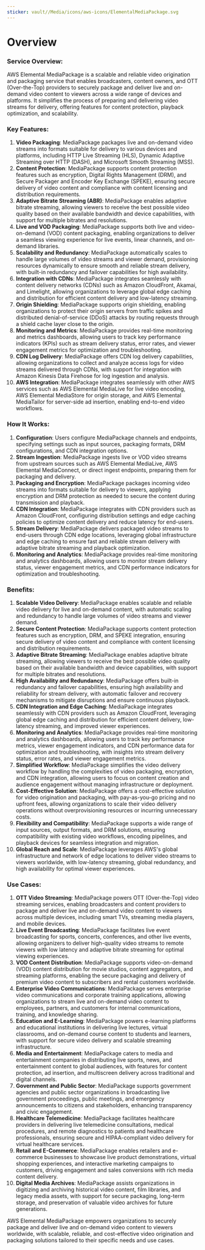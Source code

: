 ```yaml
---
sticker: vault//Media/icons/aws-icons/ElementalMediaPackage.svg
---
```

# Overview

### Service Overview:

AWS Elemental MediaPackage is a scalable and reliable video origination and packaging service that enables broadcasters, content owners, and OTT (Over-the-Top) providers to securely package and deliver live and on-demand video content to viewers across a wide range of devices and platforms. It simplifies the process of preparing and delivering video streams for delivery, offering features for content protection, playback optimization, and scalability.

### Key Features:

1. **Video Packaging**: MediaPackage packages live and on-demand video streams into formats suitable for delivery to various devices and platforms, including HTTP Live Streaming (HLS), Dynamic Adaptive Streaming over HTTP (DASH), and Microsoft Smooth Streaming (MSS).
2. **Content Protection**: MediaPackage supports content protection features such as encryption, Digital Rights Management (DRM), and Secure Packager and Encoder Key Exchange (SPEKE), ensuring secure delivery of video content and compliance with content licensing and distribution requirements.
3. **Adaptive Bitrate Streaming (ABR)**: MediaPackage enables adaptive bitrate streaming, allowing viewers to receive the best possible video quality based on their available bandwidth and device capabilities, with support for multiple bitrates and resolutions.
4. **Live and VOD Packaging**: MediaPackage supports both live and video-on-demand (VOD) content packaging, enabling organizations to deliver a seamless viewing experience for live events, linear channels, and on-demand libraries.
5. **Scalability and Redundancy**: MediaPackage automatically scales to handle large volumes of video streams and viewer demand, provisioning resources dynamically to ensure smooth and reliable stream delivery, with built-in redundancy and failover capabilities for high availability.
6. **Integration with CDNs**: MediaPackage integrates seamlessly with content delivery networks (CDNs) such as Amazon CloudFront, Akamai, and Limelight, allowing organizations to leverage global edge caching and distribution for efficient content delivery and low-latency streaming.
7. **Origin Shielding**: MediaPackage supports origin shielding, enabling organizations to protect their origin servers from traffic spikes and distributed denial-of-service (DDoS) attacks by routing requests through a shield cache layer close to the origin.
8. **Monitoring and Metrics**: MediaPackage provides real-time monitoring and metrics dashboards, allowing users to track key performance indicators (KPIs) such as stream delivery status, error rates, and viewer engagement metrics for optimization and troubleshooting.
9. **CDN Log Delivery**: MediaPackage offers CDN log delivery capabilities, allowing organizations to collect and analyze access logs for video streams delivered through CDNs, with support for integration with Amazon Kinesis Data Firehose for log ingestion and analysis.
10. **AWS Integration**: MediaPackage integrates seamlessly with other AWS services such as AWS Elemental MediaLive for live video encoding, AWS Elemental MediaStore for origin storage, and AWS Elemental MediaTailor for server-side ad insertion, enabling end-to-end video workflows.

### How It Works:

1. **Configuration**: Users configure MediaPackage channels and endpoints, specifying settings such as input sources, packaging formats, DRM configurations, and CDN integration options.
2. **Stream Ingestion**: MediaPackage ingests live or VOD video streams from upstream sources such as AWS Elemental MediaLive, AWS Elemental MediaConnect, or direct ingest endpoints, preparing them for packaging and delivery.
3. **Packaging and Encryption**: MediaPackage packages incoming video streams into formats suitable for delivery to viewers, applying encryption and DRM protection as needed to secure the content during transmission and playback.
4. **CDN Integration**: MediaPackage integrates with CDN providers such as Amazon CloudFront, configuring distribution settings and edge caching policies to optimize content delivery and reduce latency for end-users.
5. **Stream Delivery**: MediaPackage delivers packaged video streams to end-users through CDN edge locations, leveraging global infrastructure and edge caching to ensure fast and reliable stream delivery with adaptive bitrate streaming and playback optimization.
6. **Monitoring and Analytics**: MediaPackage provides real-time monitoring and analytics dashboards, allowing users to monitor stream delivery status, viewer engagement metrics, and CDN performance indicators for optimization and troubleshooting.

### Benefits:

1. **Scalable Video Delivery**: MediaPackage enables scalable and reliable video delivery for live and on-demand content, with automatic scaling and redundancy to handle large volumes of video streams and viewer demand.
2. **Secure Content Protection**: MediaPackage supports content protection features such as encryption, DRM, and SPEKE integration, ensuring secure delivery of video content and compliance with content licensing and distribution requirements.
3. **Adaptive Bitrate Streaming**: MediaPackage enables adaptive bitrate streaming, allowing viewers to receive the best possible video quality based on their available bandwidth and device capabilities, with support for multiple bitrates and resolutions.
4. **High Availability and Redundancy**: MediaPackage offers built-in redundancy and failover capabilities, ensuring high availability and reliability for stream delivery, with automatic failover and recovery mechanisms to mitigate disruptions and ensure continuous playback.
5. **CDN Integration and Edge Caching**: MediaPackage integrates seamlessly with CDN providers such as Amazon CloudFront, leveraging global edge caching and distribution for efficient content delivery, low-latency streaming, and improved viewer experiences.
6. **Monitoring and Analytics**: MediaPackage provides real-time monitoring and analytics dashboards, allowing users to track key performance metrics, viewer engagement indicators, and CDN performance data for optimization and troubleshooting, with insights into stream delivery status, error rates, and viewer engagement metrics.
7. **Simplified Workflow**: MediaPackage simplifies the video delivery workflow by handling the complexities of video packaging, encryption, and CDN integration, allowing users to focus on content creation and audience engagement without managing infrastructure or deployment.
8. **Cost-Effective Solution**: MediaPackage offers a cost-effective solution for video origination and packaging, with pay-as-you-go pricing and no upfront fees, allowing organizations to scale their video delivery operations without overprovisioning resources or incurring unnecessary costs.
9. **Flexibility and Compatibility**: MediaPackage supports a wide range of input sources, output formats, and DRM solutions, ensuring compatibility with existing video workflows, encoding pipelines, and playback devices for seamless integration and migration.
10. **Global Reach and Scale**: MediaPackage leverages AWS's global infrastructure and network of edge locations to deliver video streams to viewers worldwide, with low-latency streaming, global redundancy, and high availability for optimal viewer experiences.

### Use Cases:

1. **OTT Video Streaming**: MediaPackage powers OTT (Over-the-Top) video streaming services, enabling broadcasters and content providers to package and deliver live and on-demand video content to viewers across multiple devices, including smart TVs, streaming media players, and mobile devices.
2. **Live Event Broadcasting**: MediaPackage facilitates live event broadcasting for sports, concerts, conferences, and other live events, allowing organizers to deliver high-quality video streams to remote viewers with low latency and adaptive bitrate streaming for optimal viewing experiences.
3. **VOD Content Distribution**: MediaPackage supports video-on-demand (VOD) content distribution for movie studios, content aggregators, and streaming platforms, enabling the secure packaging and delivery of premium video content to subscribers and rental customers worldwide.
4. **Enterprise Video Communications**: MediaPackage serves enterprise video communications and corporate training applications, allowing organizations to stream live and on-demand video content to employees, partners, and customers for internal communications, training, and knowledge sharing.
5. **Education and E-Learning**: MediaPackage powers e-learning platforms and educational institutions in delivering live lectures, virtual classrooms, and on-demand course content to students and learners, with support for secure video delivery and scalable streaming infrastructure.
6. **Media and Entertainment**: MediaPackage caters to media and entertainment companies in distributing live sports, news, and entertainment content to global audiences, with features for content protection, ad insertion, and multiscreen delivery across traditional and digital channels.
7. **Government and Public Sector**: MediaPackage supports government agencies and public sector organizations in broadcasting live government proceedings, public meetings, and emergency announcements to citizens and stakeholders, enhancing transparency and civic engagement.
8. **Healthcare Telemedicine**: MediaPackage facilitates healthcare providers in delivering live telemedicine consultations, medical procedures, and remote diagnostics to patients and healthcare professionals, ensuring secure and HIPAA-compliant video delivery for virtual healthcare services.
9. **Retail and E-Commerce**: MediaPackage enables retailers and e-commerce businesses to showcase live product demonstrations, virtual shopping experiences, and interactive marketing campaigns to customers, driving engagement and sales conversions with rich media content delivery.
10. **Digital Media Archives**: MediaPackage assists organizations in digitizing and archiving historical video content, film libraries, and legacy media assets, with support for secure packaging, long-term storage, and preservation of valuable video archives for future generations.

AWS Elemental MediaPackage empowers organizations to securely package and deliver live and on-demand video content to viewers worldwide, with scalable, reliable, and cost-effective video origination and packaging solutions tailored to their specific needs and use cases.
